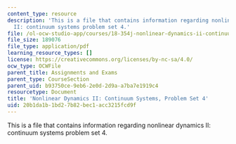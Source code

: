 ```yaml
---
content_type: resource
description: 'This is a file that contains information regarding nonlinear dynamics
  II: continuum systems problem set 4.'
file: /ol-ocw-studio-app/courses/18-354j-nonlinear-dynamics-ii-continuum-systems-spring-2015/20b1da1b1bd27b82bec1acc3215fcd9f_MIT18_354JS15_PSet4.pdf
file_size: 189076
file_type: application/pdf
learning_resource_types: []
license: https://creativecommons.org/licenses/by-nc-sa/4.0/
ocw_type: OCWFile
parent_title: Assignments and Exams
parent_type: CourseSection
parent_uid: b93750ce-9eb6-2e0d-2d9a-a7ba7e1919c4
resourcetype: Document
title: 'Nonlinear Dynamics II: Continuum Systems, Problem Set 4'
uid: 20b1da1b-1bd2-7b82-bec1-acc3215fcd9f
---
```

This is a file that contains information regarding nonlinear dynamics II: continuum systems problem set 4.
